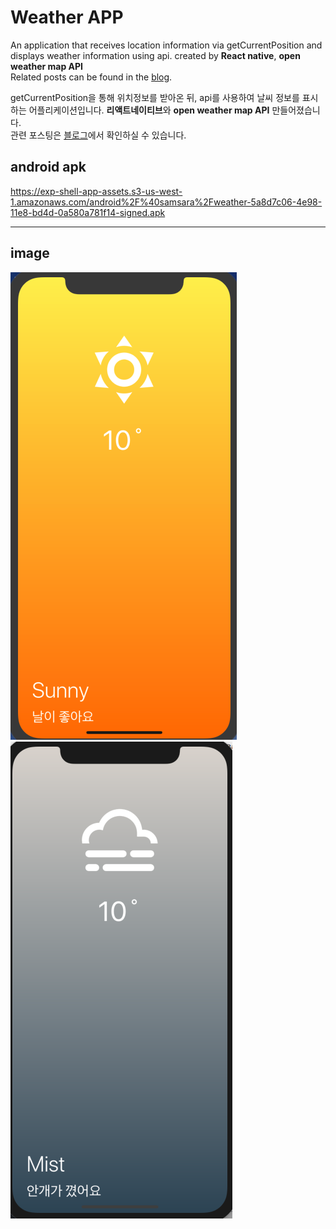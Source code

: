 Weather APP
=============
An application that receives location information via getCurrentPosition and displays weather information using api.
created by __React native__, __open weather map API__   
Related posts can be found in the 
<a href="http://samsara1019.tistory.com/category/%ED%94%84%EB%A1%9C%EC%A0%9D%ED%8A%B8/%5Breact%5Dweather_app" target=_blank>blog</a>.  

getCurrentPosition을 통해 위치정보를 받아온 뒤, api를 사용하여 날씨 정보를 표시하는 어플리케이션입니다.
**리액트네이티브**와 __open weather map API__ 만들어졌습니다.  
관련 포스팅은 <a href="http://samsara1019.tistory.com/category/%ED%94%84%EB%A1%9C%EC%A0%9D%ED%8A%B8/%5Breact%5Dweather_app" target=_blank>블로그</a>에서 확인하실 수 있습니다.  


android apk
-------------
<https://exp-shell-app-assets.s3-us-west-1.amazonaws.com/android%2F%40samsara%2Fweather-5a8d7c06-4e98-11e8-bd4d-0a580a781f14-signed.apk>

* * *
image
-------------
![Weather APP project](./images/1.png)
![Weather APP project](./images/2.png)